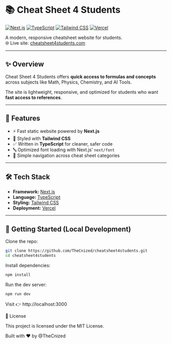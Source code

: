 # 📚 Cheat Sheet 4 Students

[![Next.js](https://img.shields.io/badge/Next.js-000000?style=flat&logo=next.js)](https://nextjs.org/)
[![TypeScript](https://img.shields.io/badge/TypeScript-3178C6?style=flat&logo=typescript&logoColor=fff)](https://www.typescriptlang.org/)
[![Tailwind CSS](https://img.shields.io/badge/Tailwind_CSS-38B2AC?style=flat&logo=tailwind-css&logoColor=fff)](https://tailwindcss.com/)
[![Vercel](https://img.shields.io/badge/Deployed_on-Vercel-black?style=flat&logo=vercel)](https://vercel.com/)

A modern, responsive cheatsheet website for students.  
🌐 Live site: [cheatsheet4students.com](https://cheatsheet4students.com)

---

## ✨ Overview
Cheat Sheet 4 Students offers **quick access to formulas and concepts** across subjects like Math, Physics, Chemistry, and AI Tools.  

The site is lightweight, responsive, and optimized for students who want **fast access to references**.

---

## 🔑 Features
- ⚡ Fast static website powered by **Next.js**
- 🎨 Styled with **Tailwind CSS**
- ✅ Written in **TypeScript** for cleaner, safer code
- 🔤 Optimized font loading with Next.js’ `next/font`
- 🧭 Simple navigation across cheat sheet categories

---

## 🛠️ Tech Stack
- **Framework:** [Next.js](https://nextjs.org/)
- **Language:** [TypeScript](https://www.typescriptlang.org/)
- **Styling:** [Tailwind CSS](https://tailwindcss.com/)
- **Deployment:** [Vercel](https://vercel.com/)

---

## 🚀 Getting Started (Local Development)

Clone the repo:
```bash
git clone https://github.com/TheCnized/cheatsheet4students.git
cd cheatsheet4students
```
Install dependencies:
```bash
npm install
```
Run the dev server:
```bash
npm run dev
```
Visit 👉 http://localhost:3000

📄 License

This project is licensed under the MIT License.

Built with ❤️ by @TheCnized
